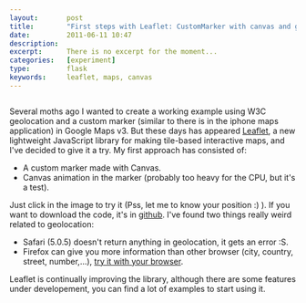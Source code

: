 ```yaml
---
layout:       post
title:        "First steps with Leaflet: CustomMarker with canvas and geolocation"
date:         2011-06-11 10:47
description:
excerpt:      There is no excerpt for the moment...
categories:   [experiment]
type:         flask
keywords:     leaflet, maps, canvas
---
```


<div class="columns">
  <div class="columns-content">
    <p>Several moths ago I wanted to create a working example using W3C geolocation and a custom marker (similar to there is in the iphone maps application) in Google Maps v3.
    But these days has appeared <a href="http://leafletjs.com/" title="Leaflet">Leaflet</a>, a new lightweight JavaScript library for making tile-based interactive maps, and I've decided to give it a try. My first approach has consisted of:</p>
    <ul>
      <li>A custom marker made with Canvas.</li>
      <li>Canvas animation in the marker (probably too heavy for the CPU, but it's a test).</li>
    </ul>
    <p>Just click in the image to try it (Pss, let me to know your position :) ). If you want to download the code, it's in <a href="https://github.com/xavijam/geolocate-point" title="GitHub">github</a>. I've found two things really weird related to geolocation:</p>
    <ul>
      <li>Safari (5.0.5) doesn't return anything in geolocation, it gets an error :S.</li>
      <li>Firefox can give you more information than other browser (city, country, street, number,...), <a href="http://davidwalsh.name/dw-content/geolocation.php" title="geo">try it with your browser</a>.</li>
    </ul>
    <p>Leaflet is continually improving the library, although there are some features under developement, you can find a lot of examples to start using it.</p>
  </div>
</div>